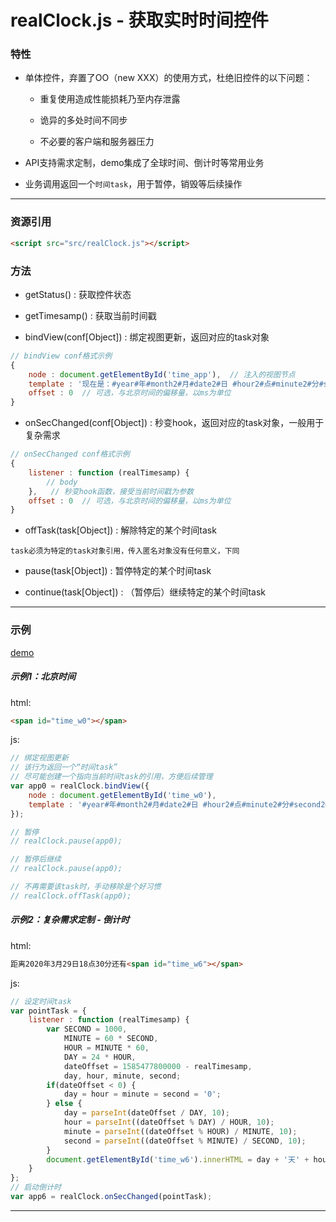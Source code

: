 # realClock.js - 获取实时时间控件

### 特性

- 单体控件，弃置了OO（new XXX）的使用方式，杜绝旧控件的以下问题：

    + 重复使用造成性能损耗乃至内存泄露

    + 诡异的多处时间不同步

    + 不必要的客户端和服务器压力

- API支持需求定制，demo集成了全球时间、倒计时等常用业务

- 业务调用返回一个```时间task```，用于暂停，销毁等后续操作

------------

### 资源引用

``` html
<script src="src/realClock.js"></script>
```

### 方法

- getStatus() : 获取控件状态

- getTimesamp() : 获取当前时间戳

- bindView(conf[Object]) : 绑定视图更新，返回对应的task对象

``` javascript
// bindView conf格式示例
{
    node : document.getElementById('time_app'),  // 注入的视图节点
    template : '现在是：#year#年#month2#月#date2#日 #hour2#点#minute2#分#second2#秒'  // 文字模板，用"#"成对引用时间数据，可选的时间数据有"year, month, date, hour, minute, second, month2（固定占双字符，如为个位数将自动在前面补0，下同）, date2, hour2, minute2, second2",
    offset : 0  // 可选，与北京时间的偏移量，以ms为单位
}
```

- onSecChanged(conf[Object]) : 秒变hook，返回对应的task对象，一般用于复杂需求

``` javascript
// onSecChanged conf格式示例
{
    listener : function (realTimesamp) {
        // body
    },   // 秒变hook函数，接受当前时间戳为参数
    offset : 0  // 可选，与北京时间的偏移量，以ms为单位
}
```

- offTask(task[Object]) : 解除特定的某个时间task

`task必须为特定的task对象引用，传入匿名对象没有任何意义，下同`

- pause(task[Object]) : 暂停特定的某个时间task

- continue(task[Object]) : （暂停后）继续特定的某个时间task

------------

### 示例

[demo](../index.html)

##### 示例1：北京时间

html:
``` html
<span id="time_w0"></span>
```

js:
``` javascript
// 绑定视图更新
// 该行为返回一个“时间task”
// 尽可能创建一个指向当前时间task的引用，方便后续管理
var app0 = realClock.bindView({
    node : document.getElementById('time_w0'),
    template : '#year#年#month2#月#date2#日 #hour2#点#minute2#分#second2#秒'
});

// 暂停
// realClock.pause(app0);

// 暂停后继续
// realClock.pause(app0);

// 不再需要该task时，手动移除是个好习惯
// realClock.offTask(app0);
```

##### 示例2：复杂需求定制 - 倒计时

html:
``` html
距离2020年3月29日18点30分还有<span id="time_w6"></span>
```

js:
``` javascript
// 设定时间task
var pointTask = {
    listener : function (realTimesamp) {
        var SECOND = 1000,
            MINUTE = 60 * SECOND,
            HOUR = MINUTE * 60,
            DAY = 24 * HOUR,
            dateOffset = 1585477800000 - realTimesamp,
            day, hour, minute, second;
        if(dateOffset < 0) {
            day = hour = minute = second = '0';
        } else {
            day = parseInt(dateOffset / DAY, 10);
            hour = parseInt((dateOffset % DAY) / HOUR, 10);
            minute = parseInt((dateOffset % HOUR) / MINUTE, 10);
            second = parseInt((dateOffset % MINUTE) / SECOND, 10);
        }
        document.getElementById('time_w6').innerHTML = day + '天' + hour + '小时' + minute + '分钟' + second + '秒';
    }
};
// 启动倒计时
var app6 = realClock.onSecChanged(pointTask);
```

------------